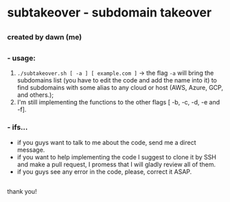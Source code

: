 # subtakeover - subdomain takeover
##
### created by dawn (me)
##
### - usage:

1. `./subtakeover.sh [ -a ] [ example.com ]`  ->  the flag `-a` will bring the subdomains list (you have to edit the code and add the name into it) to find subdomains with some alias to any cloud or host (AWS, Azure, GCP, and others.);
2. I'm still implementing the functions to the other flags [ -b, -c, -d, -e and -f].

### - ifs...

- if you guys want to talk to me about the code, send me a direct message.
- if you want to help implementing the code I suggest to clone it by SSH and make a pull request, I promess that I will gladly review all of them.
- if you guys see any error in the code, please, correct it ASAP.
##

thank you!
